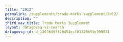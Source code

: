 ```yaml
---
title: "2012"
permalink: /supplements/trade-marks-supplement/2012/
description: ""
third_nav_title: Trade Marks Supplement
layout: datagovsg-v2-search
datagovsg-id: d_1285649ff28454ecf81328b51e969831
---
```

